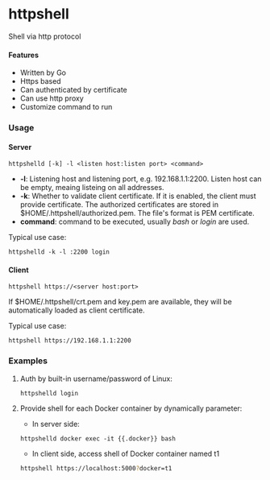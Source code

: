 # httpshell
Shell via http protocol
#### Features
* Written by Go
* Https based
* Can authenticated by certificate
* Can use http proxy
* Customize command to run

### Usage

#### Server

`httpshelld [-k] -l <listen host:listen port> <command>`
* **-l**:  Listening host and listening port, e.g. 192.168.1.1:2200. Listen host can be empty, meaing listeing on all addresses.
* **-k**: Whether to validate client certificate. If it is enabled, the client must provide certificate. The authorized certificates are stored in $HOME/.httpshell/authorized.pem. The file's format is PEM certificate.
* **command**: command to be executed, usually *bash* or *login* are used.

Typical use case:

`httpshelld -k -l :2200 login`

#### Client
`httpshell https://<server host:port>`

If $HOME/.httpshell/crt.pem and key.pem are available, they will be automatically loaded as client certificate.

Typical use case:

`httpshell https://192.168.1.1:2200`

### Examples
1. Auth by built-in username/password of Linux:

    ```shell
    httpshelld login
    ```
1. Provide shell for each Docker container by dynamically parameter:
    * In server side:

    ```shell
    httpshelld docker exec -it {{.docker}} bash
    
    ```
    * In client side, access shell of Docker container named t1
    
    ```bash
    httpshell https://localhost:5000?docker=t1
    ```